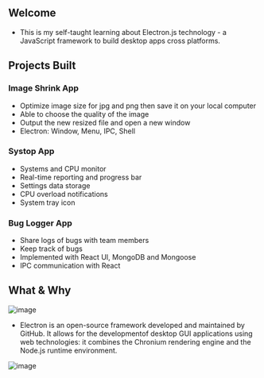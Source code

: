 ## Welcome

- This is my self-taught learning about Electron.js technology - a JavaScript framework to build desktop apps cross platforms.

## Projects Built

### Image Shrink App

- Optimize image size for jpg and png then save it on your local computer
- Able to choose the quality of the image
- Output the new resized file and open a new window
- Electron: Window, Menu, IPC, Shell

### Systop App

- Systems and CPU monitor
- Real-time reporting and progress bar
- Settings data storage
- CPU overload notifications
- System tray icon

### Bug Logger App

- Share logs of bugs with team members
- Keep track of bugs
- Implemented with React UI, MongoDB and Mongoose
- IPC communication with React

## What & Why

![image](https://user-images.githubusercontent.com/29084790/190925402-40b58087-d0e0-4ea8-aaa6-78387db1a0ae.png)

- Electron is an open-source framework developed and maintained by GitHub. It allows for the developmentof desktop GUI applications using web technologies: it combines the Chronium rendering engine and the Node.js runtime environment.

![image](https://user-images.githubusercontent.com/29084790/190925419-b87bafac-cd16-48d9-84df-21beabc53c46.png)

